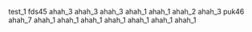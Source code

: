 test_1
fds45
ahah_3
ahah_3
ahah_3
ahah_1
ahah_1
ahah_2
ahah_3
puk46
ahah_7
ahah_1
ahah_1
ahah_1
ahah_1
ahah_1
ahah_1
ahah_1
